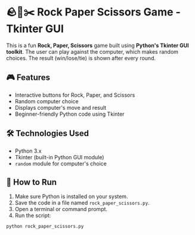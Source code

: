 
# 🪨📄✂️ Rock Paper Scissors Game - Tkinter GUI

This is a fun **Rock, Paper, Scissors** game built using **Python's Tkinter GUI toolkit**. The user can play against the computer, which makes random choices. The result (win/lose/tie) is shown after every round.

## 🎮 Features

- Interactive buttons for Rock, Paper, and Scissors
- Random computer choice
- Displays computer's move and result
- Beginner-friendly Python code using Tkinter

## 🛠️ Technologies Used

- Python 3.x
- Tkinter (built-in Python GUI module)
- `random` module for computer's choice

## 🚀 How to Run

1. Make sure Python is installed on your system.
2. Save the code in a file named `rock_paper_scissors.py`.
3. Open a terminal or command prompt.
4. Run the script:

```bash
python rock_paper_scissors.py
